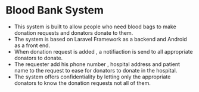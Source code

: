# Blood Bank System 
- This system is built to allow people who need blood bags to make donation requests and donators donate to them. 
- The system is based on Laravel Framework as a backend and Android as a front end.
- When donation request is added , a notifiaction is send to all appropriate donators to donate.
- The requester add his phone number , hospital address and patient name to the request to ease for donators to donate in the hospital.
- The system offers confidentiality by letting only the appropriate donators to know the donation requests not all of them.
